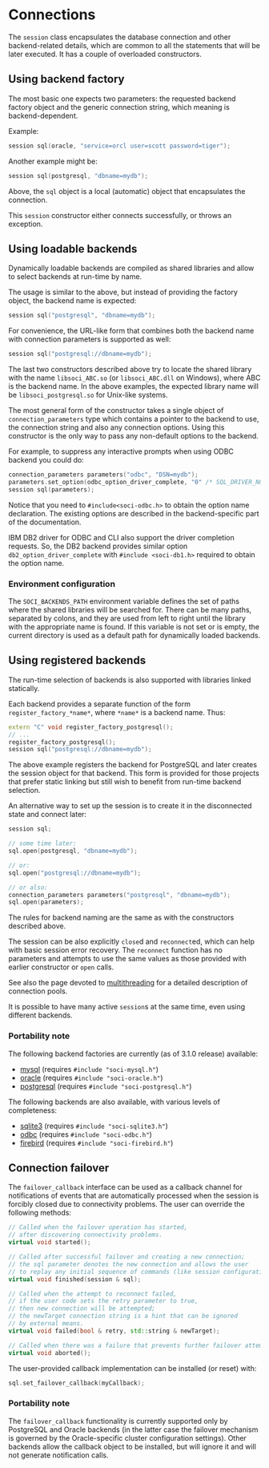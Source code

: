 # Connections

The `session` class encapsulates the database connection and other backend-related details, which are common to all the statements that will be later executed. It has a couple of overloaded constructors.

## Using backend factory

The most basic one expects two parameters: the requested backend factory object and the generic connection string,
which meaning is backend-dependent.

Example:

```cpp
session sql(oracle, "service=orcl user=scott password=tiger");
```

Another example might be:

```cpp
session sql(postgresql, "dbname=mydb");
```

Above, the `sql` object is a local (automatic) object that encapsulates the connection.

This `session` constructor either connects successfully, or throws an exception.

## Using loadable backends

Dynamically loadable backends are compiled as shared libraries and allow to select backends at run-time by name.

The usage is similar to the above, but instead of providing the factory object, the backend name is expected:

```cpp
session sql("postgresql", "dbname=mydb");
```

For convenience, the URL-like form that combines both the backend name with connection parameters is supported as well:

```cpp
session sql("postgresql://dbname=mydb");
```

The last two constructors described above try to locate the shared library with the name `libsoci_ABC.so` (or `libsoci_ABC.dll` on Windows), where ABC is the backend name.
In the above examples, the expected library name will be `libsoci_postgresql.so` for Unix-like systems.

The most general form of the constructor takes a single object of `connection_parameters` type which contains a pointer to the backend to use, the connection string and also any connection options.
Using this constructor is the only way to pass any non-default options to the backend.

For example, to suppress any interactive prompts when using ODBC backend you could do:

```cpp
connection_parameters parameters("odbc", "DSN=mydb");
parameters.set_option(odbc_option_driver_complete, "0" /* SQL_DRIVER_NOPROMPT */);
session sql(parameters);
```

Notice that you need to `#include<soci-odbc.h>` to obtain the option name declaration.
The existing options are described in the backend-specific part of the documentation.

IBM DB2 driver for ODBC and CLI also support the driver completion requests.
So, the DB2 backend provides similar option `db2_option_driver_complete` with `#include <soci-db1.h>` required to obtain the option name.

### Environment configuration

The `SOCI_BACKENDS_PATH` environment variable defines the set of paths where the shared libraries will be searched for.
There can be many paths, separated by colons, and they are used from left to right until the library with the appropriate name is found. If this variable is not set or is empty, the current directory is used as a default path for dynamically loaded backends.

## Using registered backends

The run-time selection of backends is also supported with libraries linked statically.

Each backend provides a separate function of the form `register_factory_*name*`, where `*name*` is a backend name. Thus:

```cpp
extern "C" void register_factory_postgresql();
// ...
register_factory_postgresql();
session sql("postgresql://dbname=mydb");
```

The above example registers the backend for PostgreSQL and later creates the session object for that backend.
This form is provided for those projects that prefer static linking but still wish to benefit from run-time backend selection.

An alternative way to set up the session is to create it in the disconnected state and connect later:

```cpp
session sql;

// some time later:
sql.open(postgresql, "dbname=mydb");

// or:
sql.open("postgresql://dbname=mydb");

// or also:
connection_parameters parameters("postgresql", "dbname=mydb");
sql.open(parameters);
```

The rules for backend naming are the same as with the constructors described above.

The session can be also explicitly `close`d and `reconnect`ed, which can help with basic session error recovery.
The `reconnect` function has no parameters and attempts to use the same values as those provided with earlier constructor or `open` calls.

See also the page devoted to [multithreading](multithreading.html) for a detailed description of connection pools.

It is possible to have many active `session`s at the same time, even using different backends.

### Portability note

The following backend factories are currently (as of 3.1.0 release) available:

* [mysql](backends/mysql.html) (requires `#include "soci-mysql.h"`)
* [oracle](backends/oracle.html) (requires `#include "soci-oracle.h"`)
* [postgresql](backends/postgresql.html) (requires `#include "soci-postgresql.h"`)

The following backends are also available, with various levels of completeness:

* [sqlite3](backends/sqlite3.html) (requires `#include "soci-sqlite3.h"`)
* [odbc](backends/odbc.html) (requires `#include "soci-odbc.h"`)
* [firebird](backends/firebird.html) (requires `#include "soci-firebird.h"`)

## Connection failover

The `failover_callback` interface can be used as a callback channel for notifications of events that are automatically processed when the session is forcibly closed due to connectivity problems. The user can override the following methods:

```cpp
// Called when the failover operation has started,
// after discovering connectivity problems.
virtual void started();

// Called after successful failover and creating a new connection;
// the sql parameter denotes the new connection and allows the user
// to replay any initial sequence of commands (like session configuration).
virtual void finished(session & sql);

// Called when the attempt to reconnect failed,
// if the user code sets the retry parameter to true,
// then new connection will be attempted;
// the newTarget connection string is a hint that can be ignored
// by external means.
virtual void failed(bool & retry, std::string & newTarget);

// Called when there was a failure that prevents further failover attempts.
virtual void aborted();
```

The user-provided callback implementation can be installed (or reset) with:

```cpp
sql.set_failover_callback(myCallback);
```

### Portability note

The `failover_callback` functionality is currently supported only by PostgreSQL and Oracle backends (in the latter case the failover mechanism is governed by the Oracle-specific cluster configuration settings).
Other backends allow the callback object to be installed, but will ignore it and will not generate notification calls.
